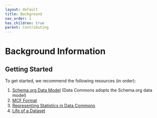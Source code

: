 ```yaml
---
layout: default
title: Background
nav_order: 1
has_children: true
parent: Contributing
---
```

# Background Information

## Getting Started

To get started, we recommend the following resources (in order):

1. [Schema.org Data Model](https://schema.org/docs/datamodel.html) (Data Commons adopts the Schema.org data model)
1. [MCF Format](mcf_format.md)
1. [Representing Statistics in Data Commons](representing_statistics.md)
1. [Life of a Dataset](https://colab.sandbox.google.com/drive/1D_4IqrgT6SbbnNiOTQ16HzIG_T6KG1Wz?usp=sharing)